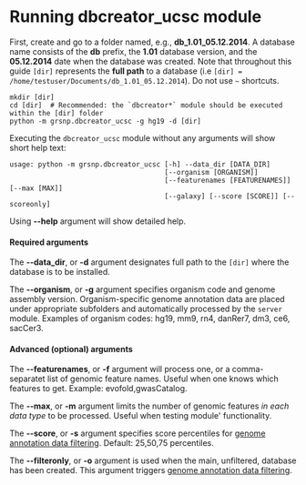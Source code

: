 

Running dbcreator_ucsc module
========================================================

First, create and go to a folder named, e.g., **db_1.01_05.12.2014**. A database name consists of the **db** prefix, the **1.01** database version, and the **05.12.2014** date when the database was created. Note that throughout this guide `[dir]` represents the **full path** to a database (i.e `[dir] = /home/testuser/Documents/db_1.01_05.12.2014`). Do not use `~` shortcuts.

```
mkdir [dir]
cd [dir]  # Recommended: the `dbcreator*` module should be executed within the [dir] folder
python -m grsnp.dbcreator_ucsc -g hg19 -d [dir]
```

Executing the `dbcreator_ucsc` module without any arguments will show short help text:
```
usage: python -m grsnp.dbcreator_ucsc [-h] --data_dir [DATA_DIR]
                                      [--organism [ORGANISM]]
                                      [--featurenames [FEATURENAMES]] [--max [MAX]]
                                      [--galaxy] [--score [SCORE]] [--scoreonly]
```
Using **--help** argument will show detailed help.

#### Required arguments

The **--data_dir**, or **-d** argument designates full path to the `[dir]` where the database is to be installed.

The **--organism**, or **-g** argument specifies organism code and genome assembly version. Organism-specific genome annotation data are placed under appropriate subfolders and automatically processed by the `server` module. Examples of organism codes: hg19, mm9, rn4, danRer7, dm3, ce6, sacCer3.

#### Advanced (optional) arguments

The **--featurenames**, or **-f** argument will process one, or a comma-separatet list of genomic feature names. Useful when one knows which features to get. Example: evofold,gwasCatalog.

The **--max**, or **-m** argument limits the number of genomic features *in each data type* to be processed. Useful when testing module' functionality.

The **--score**, or **-s** argument specifies score percentiles for [genome annotation data filtering](dbcreatorFiltering.md). Default: 25,50,75 percentiles.

The **--filteronly**, or **-o** argument is used when the main, unfiltered, database has been created. This argument triggers [genome annotation data filtering](dbcreatorFiltering.md).
